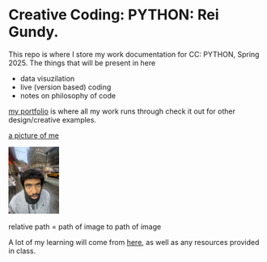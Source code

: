 # Creative Coding: PYTHON: Rei Gundy.
This repo is where I store my work documentation for CC: PYTHON, Spring 2025. The things that will be present in here 
- data visuzilation 
- live (version based) coding 
- notes on philosophy of code 

[my portfolio](https://reigundy.squarespace.com) is where all my work runs through check it out for other design/creative examples.

 [a picture of me](pictures/rei.jpg)

 <img src="pictures/rei.jpg" width="100" alt="this is real, this is me">
 

relative path = path of image to path of image

A lot of my learning will come from [here](https://www.w3schools.com/python/), as well as any resources provided in class.  

